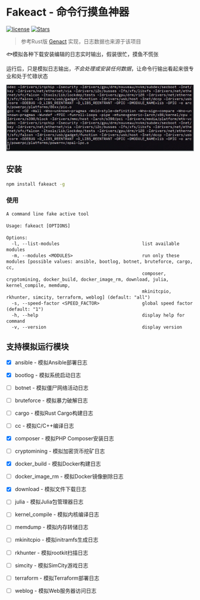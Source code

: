# Fakeact - 命令行摸鱼神器

[![license](http://img.shields.io/badge/license-MIT-blue.svg)](https://github.com/CH563/fakeact/blob/main/LICENSE)
[![Stars](https://img.shields.io/github/stars/CH563/fakeact.svg)](https://github.com/CH563/fakeact/stargazers)

> 参考Rust版 [Genact](https://github.com/svenstaro/genact) 实现，日志数据也来源于该项目

🐟模拟各种下载安装编辑的日志实时输出，假装很忙，摸鱼不慌张

运行后，只是模拟日志输出，*不会处理或安装任何数据*，让命令行输出看起来很专业和处于忙碌状态

![](gifs/cc.gif)

## 安装

```bash
npm install fakeact -g
```

### 使用

    A command line fake active tool

    Usage: fakeact [OPTIONS]

    Options:
      -l, --list-modules                               list available modules
      -m, --modules <MODULES>                          run only these modules [possible values: ansible, bootlog, botnet, bruteforce, cargo, cc,
                                                       composer, cryptomining, docker_build, docker_image_rm, download, julia, kernel_compile, memdump,
                                                       mkinitcpio, rkhunter, simcity, terraform, weblog] (default: "all")
      -s, --speed-factor <SPEED_FACTOR>                global speed factor (default: "1")
      -h, --help                                       display help for command
      -v, --version                                    display version


## 支持模拟运行模块

- [x] ansible - 模拟Ansible部署日志
- [x] bootlog - 模拟系统启动日志
- [ ] botnet - 模拟僵尸网络活动日志
- [ ] bruteforce - 模拟暴力破解日志
- [ ] cargo - 模拟Rust Cargo构建日志
- [ ] cc - 模拟C/C++编译日志
- [x] composer - 模拟PHP Composer安装日志
- [ ] cryptomining - 模拟加密货币挖矿日志
- [x] docker_build - 模拟Docker构建日志
- [ ] docker_image_rm - 模拟Docker镜像删除日志
- [x] download - 模拟文件下载日志
- [ ] julia - 模拟Julia包管理器日志
- [ ] kernel_compile - 模拟内核编译日志
- [ ] memdump - 模拟内存转储日志
- [ ] mkinitcpio - 模拟initramfs生成日志
- [ ] rkhunter - 模拟rootkit扫描日志
- [ ] simcity - 模拟SimCity游戏日志
- [ ] terraform - 模拟Terraform部署日志
- [ ] weblog - 模拟Web服务器访问日志


